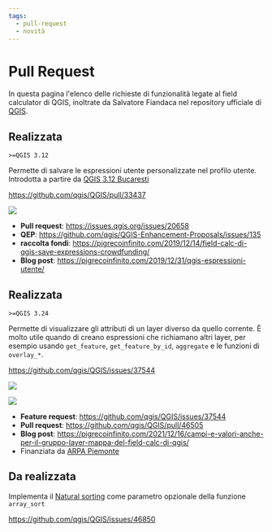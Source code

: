 ```yaml
---
tags:
  - pull-request
  - novità
---
```


# Pull Request

In questa pagina l'elenco delle richieste di funzionalità legate al field calculator di QGIS, inoltrate da Salvatore Fiandaca nel repository ufficiale di [QGIS](https://github.com/qgis/QGIS).

## Realizzata

`>=QGIS 3.12`

Permette di salvare le espressioni utente personalizzate nel profilo utente. Introdotta a partire da [QGIS 3.12 Bucaresti](https://hfcqgis.opendatasicilia.it/release/novita_312/)

<https://github.com/qgis/QGIS/pull/33437>

![](https://pigrecoinfinito.files.wordpress.com/2019/12/image-28.png)

- **Pull request**: <https://issues.qgis.org/issues/20658>
- **QEP**: <https://github.com/qgis/QGIS-Enhancement-Proposals/issues/135>
- **raccolta fondi**: <https://pigrecoinfinito.com/2019/12/14/field-calc-di-qgis-save-expressions-crowdfunding/>
- **Blog post**: <https://pigrecoinfinito.com/2019/12/31/qgis-espressioni-utente/>

## Realizzata

`>=QGIS 3.24`

Permette di visualizzare gli attributi di un layer diverso da quello corrente. È molto utile quando di creano espressioni che richiamano altri layer, per esempio usando `get_feature`, `get_feature_by_id`, `aggregate` e le funzioni di `overlay_*`.

<https://github.com/qgis/QGIS/issues/37544>

![](https://user-images.githubusercontent.com/7631137/86370780-6d12b600-bc80-11ea-8a48-e1177eb6b056.png)

![](https://pigrecoinfinito.files.wordpress.com/2021/12/image-7.png)

- **Feature request**: <https://github.com/qgis/QGIS/issues/37544>
- **Pull request**: <https://github.com/qgis/QGIS/pull/46505>
- **Blog post**: <https://pigrecoinfinito.com/2021/12/16/campi-e-valori-anche-per-il-gruppo-layer-mappa-del-field-calc-di-qgis/>
- Finanziata da [ARPA Piemonte](http://www.arpa.piemonte.it/)

## Da realizzata

Implementa il [Natural sorting](https://en.wikipedia.org/wiki/Natural_sort_order) come parametro opzionale della funzione `array_sort`

<https://github.com/qgis/QGIS/issues/46850>